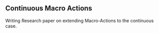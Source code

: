 ## Continuous Macro Actions 
Writing Research paper on extending Macro-Actions to the continuous case. 
